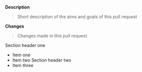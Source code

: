 **Description**

> Short description of the aims and goals of this pull request

**Changes**

> Changes made in this pull request

Section header one
- Item one
- Item two
Section header two
- Item three
